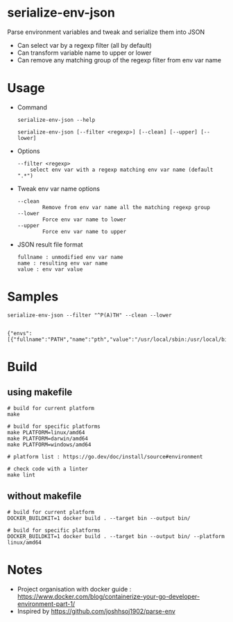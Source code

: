 # serialize-env-json

Parse environment variables and tweak and serialize them into JSON

* Can select var by a regexp filter (all by default)
* Can transform variable name to upper or lower
* Can remove any matching group of the regexp filter from env var name

# Usage

* Command
    ```
    serialize-env-json --help

    serialize-env-json [--filter <regexp>] [--clean] [--upper] [--lower]
    ```

* Options

    ```
    --filter <regexp>
        select env var with a regexp matching env var name (default ".*")
    ```

* Tweak env var name options

    ```
    --clean 
            Remove from env var name all the matching regexp group
    --lower
            Force env var name to lower
    --upper
            Force env var name to upper
    ```

* JSON result file format

    ```
    fullname : unmodified env var name
    name : resulting env var name
    value : env var value
    ```


# Samples

```
serialize-env-json --filter "^P(A)TH" --clean --lower


{"envs":[{"fullname":"PATH","name":"pth","value":"/usr/local/sbin:/usr/local/bin:/usr/sbin:/usr/bin:/sbin:/bin"}]}
```

# Build

## using makefile

```
# build for current platform
make

# build for specific platforms
make PLATFORM=linux/amd64
make PLATFORM=darwin/amd64
make PLATFORM=windows/amd64

# platform list : https://go.dev/doc/install/source#environment

# check code with a linter
make lint
```

## without makefile

```
# build for current platform
DOCKER_BUILDKIT=1 docker build . --target bin --output bin/

# build for specific platforms
DOCKER_BUILDKIT=1 docker build . --target bin --output bin/ --platform linux/amd64
```

# Notes

* Project organisation with docker guide : https://www.docker.com/blog/containerize-your-go-developer-environment-part-1/
* Inspired by https://github.com/joshhsoj1902/parse-env
